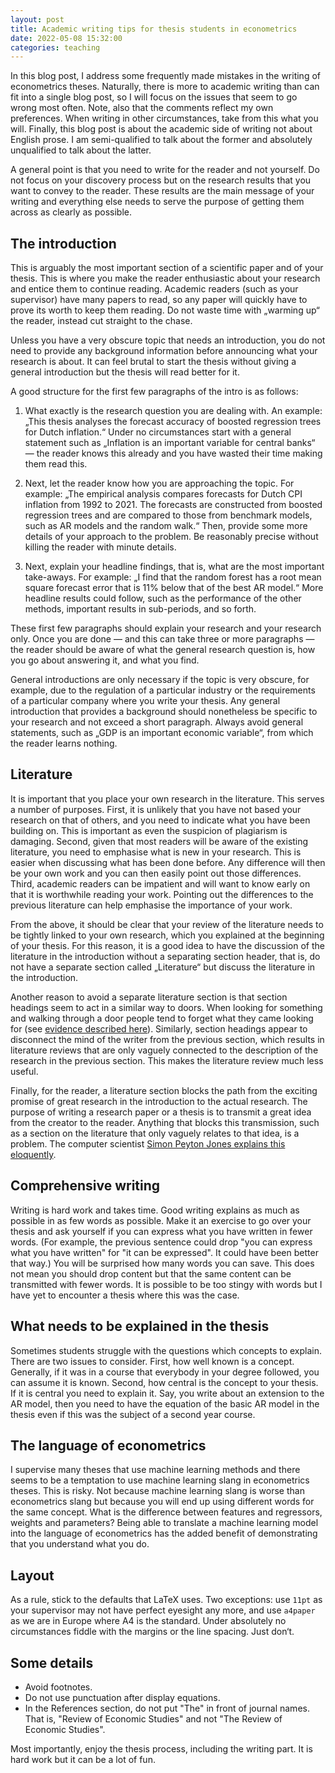 ```yaml
---
layout: post
title: Academic writing tips for thesis students in econometrics
date: 2022-05-08 15:32:00
categories: teaching
---
```


In this blog post, I address some frequently made mistakes in the writing of
econometrics theses. Naturally, there is more to academic writing than can fit
into a single blog post, so I will focus on the issues that seem to go wrong
most often. Note, also that the comments reflect my own preferences. When
writing in other circumstances, take from this what you will. Finally, this blog
post is about the academic side of writing not about English prose. I am
semi-qualified to talk about the former and absolutely unqualified to talk about
the latter.

A general point is that you need to write for the reader and not yourself. Do
not focus on your discovery process but on the research results that you want to
convey to the reader. These results are the main message of your writing and
everything else needs to serve the purpose of getting them across as clearly as
possible.

The introduction
----------------

This is arguably the most important section of a scientific paper and of your
thesis. This is where you make the reader enthusiastic about your research and
entice them to continue reading. Academic readers (such as your supervisor) have
many papers to read, so any paper will quickly have to prove its worth to keep
them reading. Do not waste time with „warming up“ the reader, instead cut
straight to the chase.

Unless you have a very obscure topic that needs an introduction, you do not
need to provide any background information before announcing what your research
is about. It can feel brutal to start the thesis without giving a general
introduction but the thesis will read better for it.

A good structure for the first few paragraphs of the intro is as follows:

1. What exactly is the research question you are dealing with. An example: „This
thesis analyses the forecast accuracy of boosted regression trees for Dutch
inflation.“ Under no circumstances start with a general statement such as
„Inflation is an important variable for central banks“ — the reader knows this
already and you have wasted their time making them read this.

2. Next, let the reader know how you are approaching the topic. For example:
„The empirical analysis compares forecasts for Dutch CPI inflation from 
1992 to 2021. The forecasts are constructed from boosted regression trees 
and are compared to those from benchmark models, such as AR models and 
the random walk.“ Then, provide some more details of your approach to 
the problem. Be reasonably precise without killing the reader with minute details.

3. Next, explain your headline findings, that is, what are the most important
take-aways. For example: „I find that the random forest has a root mean square
forecast error that is 11% below that of the best AR model.“ More headline
results could follow, such as the performance of the other methods, important
results in sub-periods, and so forth.

These first few paragraphs should explain your research and your research only.
Once you are done — and this can take three or more paragraphs — the reader
should be aware of what the general research question is, how you go about
answering it, and what you find.

General introductions are only necessary if the topic is very obscure, for
example, due to the regulation of a particular industry or the requirements of a
particular company where you write your thesis. Any general introduction that
provides a background should nonetheless be specific to your research and not
exceed a short paragraph. Always avoid general statements, such as „GDP is an
important economic variable“, from which the reader learns nothing.

Literature
----------

It is important that you place your own research in the literature. This serves
a number of purposes. First, it is unlikely that you have not based your
research on that of others, and you need to indicate what you have been building
on. This is important as even the suspicion of plagiarism is damaging. Second,
given that most readers will be aware of the existing literature, you need to
emphasise what is new in your research. This is easier when discussing what has
been done before. Any difference will then be your own work and you can then
easily point out those differences. Third, academic readers can be impatient and
will want to know early on that it is worthwhile reading your work. Pointing out
the differences to the previous literature can help emphasise the importance of
your work.

From the above, it should be clear that your review of the literature needs to
be tightly linked to your own research, which you explained at the beginning of
your thesis. For this reason, it is a good idea to have the discussion of the
literature in the introduction without a separating section header, that is, do
not have a separate section called „Literature“ but discuss the literature in
the introduction.

Another reason to avoid a separate literature section is that section headings
seem to act in a similar way to doors. When looking for something and walking through a
door people tend to forget what they came looking for (see [evidence described
here](https://www.livescience.com/17132-forget-walked-room-doorways-blame-study-finds.html)).
Similarly, section headings appear to disconnect the mind of the writer from the
previous section, which results in literature reviews that are only vaguely
connected to the description of the research in the previous section. This makes
the literature review much less useful.

Finally, for the reader, a literature section blocks the path from the exciting
promise of great research in the introduction to the actual research. The
purpose of writing a research paper or a thesis is to transmit a great idea from
the creator to the reader. Anything that blocks this transmission, such as a
section on the literature that only vaguely relates to that idea, is a problem.
The computer scientist [Simon Peyton Jones explains this eloquently](https://youtu.be/WP-FkUaOcOM).

Comprehensive writing
---------------------

Writing is hard work and takes time. Good writing explains as much as possible
in as few words as possible. Make it an exercise to go over your thesis and ask
yourself if you can express what you have written in fewer words. (For example,
the previous sentence could drop "you can express what you have written" for "it
can be expressed". It could have been better that way.) You will be surprised
how many words you can save. This does not mean you should drop content but that
the same content can be transmitted with fewer words. It is possible to be too
stingy with words but I have yet to encounter a thesis where this was the case.

What needs to be explained in the thesis
----------------------------------------

Sometimes students struggle with the questions which concepts to explain. There
are two issues to consider. First, how well known is a concept. Generally, if it
was in a course that everybody in your degree followed, you can assume it is
known. Second, how central is the  concept to your thesis. If it is central you
need to explain it. Say, you write about an extension to the AR model, then you
need to have the equation of the basic AR model in the thesis even if this was
the subject of a second year course.

The language of econometrics
----------------------------

I supervise many theses that use machine learning methods and there seems to be
a temptation to use machine learning slang in econometrics theses. This is
risky. Not because machine learning slang is worse than econometrics slang but
because you will end up using different words for the same concept. What is the
difference between features and regressors, weights and parameters? Being able
to translate a machine learning model into the language of econometrics has the
added benefit of demonstrating that you understand what you do.

Layout
------

As a rule, stick to the defaults that LaTeX uses. Two exceptions: use `11pt` as
your supervisor may not have perfect eyesight any more, and use `a4paper` as we
are in Europe where A4 is the standard. Under absolutely no circumstances fiddle
with the margins or the line spacing. Just don‘t.

Some details
------------

- Avoid footnotes.
- Do not use punctuation after display equations.
- In the References section, do not put "The" in front of journal names. That is,
  "Review of Economic Studies" and not "The Review of Economic Studies".

Most importantly, enjoy the thesis process, including the writing part. It is
hard work but it can be a lot of fun.
